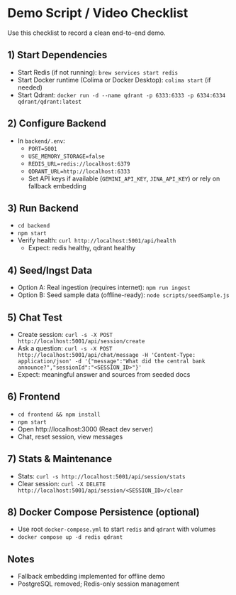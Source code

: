 # Demo Script / Video Checklist

Use this checklist to record a clean end-to-end demo.

## 1) Start Dependencies
- Start Redis (if not running): `brew services start redis`
- Start Docker runtime (Colima or Docker Desktop): `colima start` (if needed)
- Start Qdrant: `docker run -d --name qdrant -p 6333:6333 -p 6334:6334 qdrant/qdrant:latest`

## 2) Configure Backend
- In `backend/.env`:
  - `PORT=5001`
  - `USE_MEMORY_STORAGE=false`
  - `REDIS_URL=redis://localhost:6379`
  - `QDRANT_URL=http://localhost:6333`
  - Set API keys if available (`GEMINI_API_KEY`, `JINA_API_KEY`) or rely on fallback embedding

## 3) Run Backend
- `cd backend`
- `npm start`
- Verify health: `curl http://localhost:5001/api/health`
  - Expect: redis healthy, qdrant healthy

## 4) Seed/Ingst Data
- Option A: Real ingestion (requires internet): `npm run ingest`
- Option B: Seed sample data (offline-ready): `node scripts/seedSample.js`

## 5) Chat Test
- Create session: `curl -s -X POST http://localhost:5001/api/session/create`
- Ask a question: `curl -s -X POST http://localhost:5001/api/chat/message -H 'Content-Type: application/json' -d '{"message":"What did the central bank announce?","sessionId":"<SESSION_ID>"}'`
- Expect: meaningful answer and sources from seeded docs

## 6) Frontend
- `cd frontend && npm install`
- `npm start`
- Open http://localhost:3000 (React dev server)
- Chat, reset session, view messages

## 7) Stats & Maintenance
- Stats: `curl -s http://localhost:5001/api/session/stats`
- Clear session: `curl -X DELETE http://localhost:5001/api/session/<SESSION_ID>/clear`

## 8) Docker Compose Persistence (optional)
- Use root `docker-compose.yml` to start `redis` and `qdrant` with volumes
- `docker compose up -d redis qdrant`

## Notes
- Fallback embedding implemented for offline demo
- PostgreSQL removed; Redis-only session management
